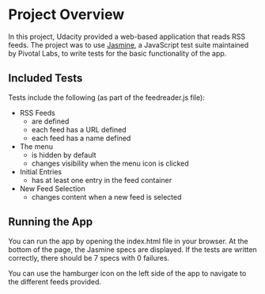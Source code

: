 # Project Overview

In this project, Udacity provided a web-based application that reads RSS feeds. The project was to use [Jasmine](https://github.com/jasmine/jasmine), a JavaScript test suite maintained by Pivotal Labs, to write tests for the basic functionality of the app.

## Included Tests
Tests include the following (as part of the feedreader.js file):
- RSS Feeds
	- are defined
	- each feed has a URL defined
	- each feed has a name defined
- The menu
	- is hidden by default
	- changes visibility when the menu icon is clicked
- Initial Entries
	- has at least one entry in the feed container
- New Feed Selection
	- changes content when a new feed is selected

## Running the App
You can run the app by opening the index.html file in your browser. At the bottom of the page, the Jasmine specs are displayed. If the tests are written correctly, there should be 7 specs with 0 failures.

You can use the hamburger icon on the left side of the app to navigate to the different feeds provided.